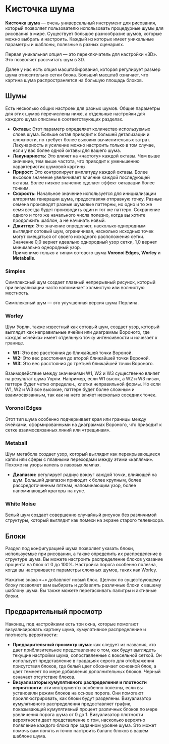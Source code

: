 # Кисточка шума

**Кисточка шума** — очень универсальный инструмент для рисования, который позволяет пользователю использовать процедурные шумы для рисования в мире. Существует большое разнообразие шумов, которые можно выбрать и настроить. Каждый из которых имеет уникальные параметры и шаблоны, полезные в разных сценариях.

Первая уникальная опция — это переключатель для настройки «3D». Это позволяет рассчитать шум в 3D.

Далее у нас есть опция масштабирования, которая регулирует размер шума относительно сетки блока. Больший масштаб означает, что картина шума распространяется на большую площадь блоков.

## Шумы

Есть несколько общих настроек для разных шумов. Общие параметры для этих шумов перечислены ниже, а отдельные настройки для каждого шума описаны в соответствующих разделах.

- **Октавы:** Этот параметр определяет количество используемых слоев шума. Больше октав приводит к большей детализации и сложности, но требует более высоких вычислительных затрат.
Лакунарность и усиление можно настроить только в том случае, если у вас более одной октавы для вашего шума.
- **Лакунарность:** Это влияет на «частоту» каждой октавы. Чем выше значение, тем выше частота, что приводит к уменьшению характеристик шумовой картины.
- **Прирост:** Это контролирует амплитуду каждой октавы. Более высокое значение увеличивает влияние каждой последующей октавы. Более низкое значение сделает эффект октавации более тонким.
- **Скорость:** Начальное значение используется для инициализации алгоритма генерации шума, предоставляя отправную точку. Разные семена производят разные шумовые паттерны, но одно и то же семя всегда будет производить один и тот же паттерн. Сохранение одного и того же начального числа полезно, когда вы хотите продолжить шаблон, а не начинать новый.
- **Джиттер:** Это значение определяет, насколько однородным выглядит сотовый шум, ограничивая, насколько исходных точек могут смещаться от своего исходного расположения сетки.<br>
Значение 0,0 вернет идеально однородный узор сетки, 1,0 вернет минимально однородный узор.<br>
Применимо только к типам сотового шума **Voronoi Edges**, **Worley** и **Metaballs**. 

### Simplex
    
Симплексный шум создает плавный непрерывный рисунок, который при визуализации часто напоминает холмистую или волнистую местность.

Симплексный шум — это улучшенная версия шума Перлина.
    
### Worley
    
Шум Уорли, также известный как сотовый шум, создает узор, который выглядит как неправильные ячейки или диаграммы Вороного, где каждая «ячейка» имеет отдельную точку интенсивности и исчезает к границе.
    
- **W1:** Это вес расстояния до ближайшей точки Вороной.
- **W2:** Это вес расстояния до второй ближайшей точки Вороной. 
- **W3:** Это вес расстояния до третьей ближайшей точки Вороного.
    
Взаимодействие между значениями W1, W2 и W3 существенно влияет на результат шума Уорли. Например, если W1 высок, а W2 и W3 низки, паттерн будет четко определен., клетки неправильной формы. Но если W1, W2 и W3 все высокие, паттерн будет более сложным и взаимосвязанным, так как на него влияет несколько соседних точек.
    
### Voronoi Edges
    
Этот тип шума особенно подчеркивает края или границы между ячейками, сформированными на диаграммах Вороного, что приводит к сетке взаимосвязанных линий или «трещинам».
    
### Metaball
    
Шум метабола создает узор, который выглядит как перекрывающиеся капли или сферы с плавными переходами между этими «каплями». Похоже на узоры капель в лавовых лампах.
    
- **Диапазон:** регулирует радиус вокруг каждой точки, влияющей на шум. Больший диапазон приводит к более крупным, более рассредоточенным пятнам, напоминающим узор, более напоминающий краторы на луне.
    
### White Noise
    
Белый шум создает совершенно случайный рисунок без различимой структуры, который выглядит как помехи на экране старого телевизора.

## Блоки  

Раздел под конфигурацией шума позволяет указать блоки, используемые при рисовании, а также определить их распределение в структуре шума. Вы можете настроить распределение блоков указание процента на блок от 0 до 100%. Настройка порога особенно полезна, когда вы настраиваете параметры сложных шумов, таких как Worley.

Нажатие знака «+» добавляет новый блок. Щелчок по существующему блоку позволяет вам выбирать и добавлять различные блоки к вашему шаблону шума. Вы также можете перетаскивать палитры и активные блоки.

## Предварительный просмотр

Наконец, под настройками есть три окна, которые помогают визуализировать картину шума, кумулятивное распределение и плотность вероятности:

- **Предварительный просмотр шума**: как следует из названия, это дает приблизительное представление о том, как будут выглядеть текущие настройки шума, сопоставленные с воксельной сеткой. Он использует представление в градациях серого для отображения присутствия блоков, где белый цвет обозначает основной блок, а цвет темнеет по мере добавления дополнительных блоков. Черный означает отсутствие блоков.
- **Визуализаторы кумулятивного распределения и плотности вероятности**: эти инструменты особенно полезны, если вы установили режим блоков на основе порога. Они помогают проиллюстрировать, как блоки будут разделены. Визуализатор кумулятивного распределения предоставляет график, показывающий кумулятивный процент различных блоков по мере увеличения порога шума от 0 до 1. Визуализатор плотности вероятности дает представление о том, насколько вероятно появление каждого блока при заданном уровне шума. Это может помочь вам понять и точно настроить баланс блоков в вашем шаблоне шума.
